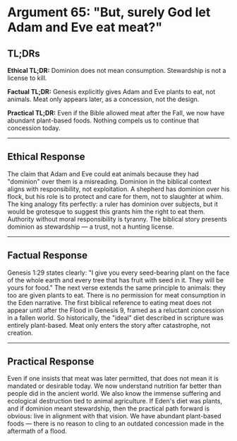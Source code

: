 <!-- type: Religion -->

# Argument 65: "But, surely God let Adam and Eve eat meat?"

## TL;DRs

**Ethical TL;DR:** 
Dominion does not mean consumption. Stewardship is not a license to kill.  

**Factual TL;DR:** 
Genesis explicitly gives Adam and Eve plants to eat, not animals. Meat only appears later, as a concession, not the design.  

**Practical TL;DR:** 
Even if the Bible allowed meat after the Fall, we now have abundant plant-based foods. Nothing compels us to continue that concession today.  

---

## Ethical Response

The claim that Adam and Eve could eat animals because they had "dominion" over them is a misreading. Dominion in the biblical context aligns with responsibility, not exploitation. A shepherd has dominion over his flock, but his role is to protect and care for them, not to slaughter at whim. The king analogy fits perfectly: a ruler has dominion over subjects, but it would be grotesque to suggest this grants him the right to eat them. Authority without moral responsibility is tyranny. The biblical story presents dominion as stewardship — a trust, not a hunting license.  

---

## Factual Response

Genesis 1:29 states clearly: "I give you every seed-bearing plant on the face of the whole earth and every tree that has fruit with seed in it. They will be yours for food." The next verse extends the same principle to animals: they too are given plants to eat. There is no permission for meat consumption in the Eden narrative. The first biblical reference to eating meat does not appear until after the Flood in Genesis 9, framed as a reluctant concession in a fallen world. So historically, the "ideal" diet described in scripture was entirely plant-based. Meat only enters the story after catastrophe, not creation.  

---

## Practical Response

Even if one insists that meat was later permitted, that does not mean it is mandated or desirable today. We now understand nutrition far better than people did in the ancient world. We also know the immense suffering and ecological destruction tied to animal agriculture. If Eden's diet was plants, and if dominion meant stewardship, then the practical path forward is obvious: live in alignment with that vision. We have abundant plant-based foods — there is no reason to cling to an outdated concession made in the aftermath of a flood.  